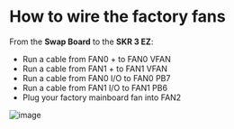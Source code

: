 # How to wire the factory fans

From the **Swap Board** to the **SKR 3 EZ**:

- Run a cable from FAN0 + to FAN0 VFAN
- Run a cable from FAN1 + to FAN1 VFAN
- Run a cable from FAN0 I/O to FAN0 PB7
- Run a cable from FAN1 I/O to FAN1 PB6
- Plug your factory mainboard fan into FAN2

![image](https://github.com/smartwareio/SWIO-Kobra-Max-Adapter-Kit/assets/139072083/a5f0369d-b0ee-48d1-ae40-5952fc0b07bc)
